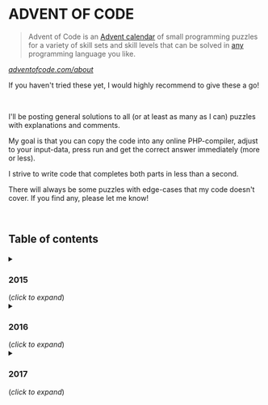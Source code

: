 # ADVENT OF CODE
> Advent of Code is an [Advent calendar](https://en.wikipedia.org/wiki/Advent_calendar) of small programming puzzles for a variety of skill sets and skill levels that can be solved in [any](https://github.com/search?q=advent+of+code) programming language you like.

*[adventofcode.com/about](https://adventofcode.com/about)*

If you haven't tried these yet, I would highly recommend to give these a go!

&nbsp;

I'll be posting general solutions to all (or at least as many as I can) puzzles with explanations and comments.

My goal is that you can copy the code into any online PHP-compiler, adjust to your input-data, press run and get the correct answer immediately (more or less).

I strive to write code that completes both parts in less than a second.

There will always be some puzzles with edge-cases that my code doesn't cover. If you find any, please let me know!

&nbsp;

## Table of contents

<details>
  <summary><h3>2015</h3> (<i>click to expand</i>)</summary>

|     SOLUTION      | PUZZLE                                                                          |
|:-----------------:|:--------------------------------------------------------------------------------|
| [01](2015/01.php) | *[Not Quite Lisp](https://adventofcode.com/2015/day/1)*                         |
| [02](2015/02.php) | *[I Was Told There Would Be No Math](https://adventofcode.com/2015/day/2)*      |
| [03](2015/03.php) | *[Perfectly Spherical Houses in a Vacuum](https://adventofcode.com/2015/day/3)* |
| [04](2015/04.php) | *[The Ideal Stocking Stuffer](https://adventofcode.com/2015/day/4)*             |
| [05](2015/05.php) | *[Doesn't He Have Intern-Elves For This?](https://adventofcode.com/2015/day/5)* |
| [06](2015/06.php) | *[Probably a Fire Hazard](https://adventofcode.com/2015/day/6)*                 |
| [07](2015/07.php) | *[Some Assembly Required](https://adventofcode.com/2015/day/7)*                 |
| [08](2015/08.php) | *[Matchsticks](https://adventofcode.com/2015/day/8)*                            |
| [09](2015/09.php) | *[All in a Single Night](https://adventofcode.com/2015/day/9)*                  |
| [10](2015/10.php) | *[Elves Look, Elves Say](https://adventofcode.com/2015/day/10)*                 |
| [11](2015/11.php) | *[Corporate Policy](https://adventofcode.com/2015/day/11)*                      |
| [12](2015/12.php) | *[JSAbacusFramework.io](https://adventofcode.com/2015/day/12)*                  |
| [13](2015/13.php) | *[Knights of the Dinner Table](https://adventofcode.com/2015/day/13)*           |
| [14](2015/14.php) | *[Reindeer Olympics](https://adventofcode.com/2015/day/14)*                     |
| [15](2015/15.php) | *[Science for Hungry People](https://adventofcode.com/2015/day/15)*             |
| [16](2015/16.php) | *[Aunt Sue](https://adventofcode.com/2015/day/16)*                              |
| [17](2015/17.php) | *[No Such Thing as Too Much](https://adventofcode.com/2015/day/17)*             |
| [18](2015/18.php) | *[Like a GIF For Your Yard](https://adventofcode.com/2015/day/18)*              |
| [19](2015/19.php) | *[Medicine for Rudolph](https://adventofcode.com/2015/day/19)*                  |
| [20](2015/20.php) | *[Infinite Elves and Infinite Houses](https://adventofcode.com/2015/day/20)*    |
| [21](2015/21.php) | *[RPG Simulator 20XX](https://adventofcode.com/2015/day/21)*                    |
| [22](2015/22.php) | *[Wizard Simulator 20XX](https://adventofcode.com/2015/day/22)*                 |
| [23](2015/23.php) | *[Opening the Turing Lock](https://adventofcode.com/2015/day/23)*               |
| [24](2015/24.php) | *[It Hangs in the Balance](https://adventofcode.com/2015/day/24)*               |
| [25](2015/25.php) | *[Let It Snow](https://adventofcode.com/2015/day/25)*                           |
</details>



<details>
  <summary><h3>2016</h3> (<i>click to expand</i>)</summary>

|     SOLUTION      | PUZZLE                                                                           |
|:-----------------:|:---------------------------------------------------------------------------------|
| [01](2016/01.php) | *[No Time for a Taxicab](https://adventofcode.com/2016/day/1)*                   |
| [02](2016/02.php) | *[Bathroom Security](https://adventofcode.com/2016/day/2)*                       |
| [03](2016/03.php) | *[Squares With Three Sides](https://adventofcode.com/2016/day/3)*                |
| [04](2016/04.php) | *[Security Through Obscurity](https://adventofcode.com/2016/day/4)*              |
| [05](2016/05.php) | *[How About a Nice Game of Chess?](https://adventofcode.com/2016/day/5)*         |
| [06](2016/06.php) | *[Signals and Noise](https://adventofcode.com/2016/day/6)*                       |
| [07](2016/07.php) | *[Internet Protocol Version 7](https://adventofcode.com/2016/day/7)*             |
| [08](2016/08.php) | *[Two-Factor Authentication](https://adventofcode.com/2016/day/8)*               |
| [09](2016/09.php) | *[Explosives in Cyberspace](https://adventofcode.com/2016/day/9)*                |
| [10](2016/10.php) | *[Balance Bots](https://adventofcode.com/2016/day/10)*                           |
| [11](2016/11.php) | *[Radioisotope Thermoelectric Generators](https://adventofcode.com/2016/day/11)* |
| [12](2016/12.php) | *[Leonardo's Monorail](https://adventofcode.com/2016/day/12)*                    |
| [13](2016/13.php) | *[A Maze of Twisty Little Cubicles](https://adventofcode.com/2016/day/13)*       |
| [14](2016/14.php) | *[One-Time Pad](https://adventofcode.com/2016/day/14)*                           |
| [15](2016/15.php) | *[Timing is Everything](https://adventofcode.com/2016/day/15)*                   |
| [16](2016/16.php) | *[Dragon Checksum](https://adventofcode.com/2016/day/16)*                        |
| [17](2016/17.php) | *[Two Steps Forward](https://adventofcode.com/2016/day/17)*                      |
| [18](2016/18.php) | *[Like a Rogue](https://adventofcode.com/2016/day/18)*                           |
| [19](2016/19.php) | *[An Elephant Named Joseph](https://adventofcode.com/2016/day/19)*               |
| [20](2016/20.php) | *[Firewall Rules](https://adventofcode.com/2016/day/20)*                         |
| [21](2016/21.php) | *[Scrambled Letters and Hash](https://adventofcode.com/2016/day/21)*             |
| [22](2016/22.php) | *[Grid Computing](https://adventofcode.com/2016/day/22)*                         |
| [23](2016/23.php) | *[Safe Cracking](https://adventofcode.com/2016/day/23)*                          |
| [24](2016/24.php) | *[Air Duct Spelunking](https://adventofcode.com/2016/day/24)*                    |
| [25](2016/25.php) | *[Clock Signal](https://adventofcode.com/2016/day/25)*                           |
</details>



<details>
  <summary><h3>2017</h3> (<i>click to expand</i>)</summary>

|     SOLUTION      | PUZZLE                                                                           |
|:-----------------:|:---------------------------------------------------------------------------------|
| [01](2017/01.php) | *[Inverse Captcha](https://adventofcode.com/2017/day/1)*                         |
| [02](2017/02.php) | *[Corruption Checksum](https://adventofcode.com/2017/day/2)*                     |
| [03](2017/03.php) | *[Spiral Memory](https://adventofcode.com/2017/day/3)*                           |
| [04](2017/04.php) | *[High-Entropy Passphrases](https://adventofcode.com/2017/day/4)*                |
| [05](2017/05.php) | *[A Maze of Twisty Trampolines, All Alike](https://adventofcode.com/2017/day/5)* |
| [06](2017/06.php) | *[Memory Reallocation](https://adventofcode.com/2017/day/6)*                     |
| [07](2017/07.php) | *[Recursive Circus](https://adventofcode.com/2017/day/7)*                        |
| [08](2017/08.php) | *[I Heard You Like Registers](https://adventofcode.com/2017/day/8)*              |
</details>
